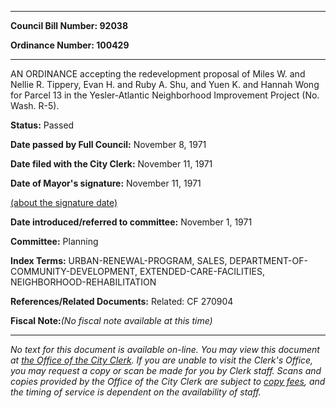 

********

**Council Bill Number: 92038**
   
**Ordinance Number: 100429**
********

 AN ORDINANCE accepting the redevelopment proposal of Miles W. and Nellie R. Tippery, Evan H. and Ruby A. Shu, and Yuen K. and Hannah Wong for Parcel 13 in the Yesler-Atlantic Neighborhood Improvement Project (No. Wash. R-5).

**Status:** Passed
   
**Date passed by Full Council:** November 8, 1971
   
**Date filed with the City Clerk:** November 11, 1971
   
**Date of Mayor's signature:** November 11, 1971
   
[(about the signature date)](/~public/approvaldate.htm)
   
   
   
**Date introduced/referred to committee:** November 1, 1971
   
**Committee:** Planning
   
   
**Index Terms:** URBAN-RENEWAL-PROGRAM, SALES, DEPARTMENT-OF-COMMUNITY-DEVELOPMENT, EXTENDED-CARE-FACILITIES, NEIGHBORHOOD-REHABILITATION

**References/Related Documents:** Related: CF 270904

**Fiscal Note:**_(No fiscal note available at this time)_
********

_No text for this document is available on-line. You may view this document at [the Office of the City Clerk](http://www.seattle.gov/leg/clerk/contactUs.htm). If you are unable to visit the Clerk's Office, you may request a copy or scan be made for you by Clerk staff. Scans and copies provided by the Office of the City Clerk are subject to [copy fees](http://clerk.seattle.gov/~public/clerkfees.htm), and the timing of service is dependent on the availability of staff._

